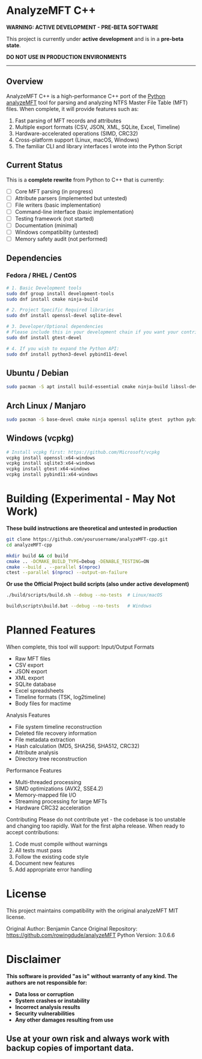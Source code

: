# AnalyzeMFT C++

**WARNING: ACTIVE DEVELOPMENT - PRE-BETA SOFTWARE** 

This project is currently under **active development** and is in a **pre-beta state**. 

**DO NOT USE IN PRODUCTION ENVIRONMENTS**

---

## Overview

AnalyzeMFT C++ is a high-performance C++ port of the [Python analyzeMFT](https://github.com/rowingdude/analyzeMFT) tool for parsing and analyzing NTFS Master File Table (MFT) files. When complete, it will provide features such as:

1.  Fast parsing of MFT records and attributes
2.  Multiple export formats (CSV, JSON, XML, SQLite, Excel, Timeline)
3.  Hardware-accelerated operations (SIMD, CRC32)
4.  Cross-platform support (Linux, macOS, Windows)
5.  The familiar CLI and library interfaces I wrote into the Python Script

## Current Status

This is a **complete rewrite** from Python to C++ that is currently:
- [ ] Core MFT parsing (in progress)
- [ ] Attribute parsers (implemented but untested)
- [ ] File writers (basic implementation)
- [ ] Command-line interface (basic implementation)
- [ ] Testing framework (not started)
- [ ] Documentation (minimal)
- [ ] Windows compatibility (untested)
- [ ] Memory safety audit (not performed)

## Dependencies

### Fedora / RHEL / CentOS
```bash
# 1. Basic Development tools
sudo dnf group install development-tools
sudo dnf install cmake ninja-build

# 2. Project Specific Required libraries
sudo dnf install openssl-devel sqlite-devel

# 3. Developer/Optional dependencies
# Please include this in your development chain if you want your contributions to be considered
sudo dnf install gtest-devel 

# 4. If you wish to expand the Python API:
sudo dnf install python3-devel pybind11-devel
```

## Ubuntu / Debian
```bash
sudo pacman -S apt install build-essential cmake ninja-build libssl-dev libsqlite3-dev libgtest-dev  python3-dev pybind11-dev
```

## Arch Linux / Manjaro
```bash
sudo pacman -S base-devel cmake ninja openssl sqlite gtest  python pybind11
```

## Windows (vcpkg)
```powershell
# Install vcpkg first: https://github.com/Microsoft/vcpkg
vcpkg install openssl:x64-windows
vcpkg install sqlite3:x64-windows
vcpkg install gtest:x64-windows
vcpkg install pybind11:x64-windows
```


# Building (Experimental - May Not Work)

**These build instructions are theoretical and untested in production**

```bash
git clone https://github.com/yourusername/analyzeMFT-cpp.git
cd analyzeMFT-cpp

mkdir build && cd build
cmake .. -DCMAKE_BUILD_TYPE=Debug -DENABLE_TESTING=ON
cmake --build . --parallel $(nproc)
ctest --parallel $(nproc) --output-on-failure
```

**Or use the Official Project build scripts (also under active development)**

```bash
./build/scripts/build.sh --debug --no-tests  # Linux/macOS

build\scripts\build.bat --debug --no-tests   # Windows
```

# Planned Features
When complete, this tool will support:
Input/Output Formats

- Raw MFT files
- CSV export
- JSON export
- XML export
- SQLite database
- Excel spreadsheets
- Timeline formats (TSK, log2timeline)
- Body files for mactime

Analysis Features

- File system timeline reconstruction
- Deleted file recovery information
- File metadata extraction
- Hash calculation (MD5, SHA256, SHA512, CRC32)
- Attribute analysis
- Directory tree reconstruction

Performance Features

- Multi-threaded processing
- SIMD optimizations (AVX2, SSE4.2)
- Memory-mapped file I/O
- Streaming processing for large MFTs
- Hardware CRC32 acceleration

Contributing
Please do not contribute yet - the codebase is too unstable and changing too rapidly. Wait for the first alpha release.
When ready to accept contributions:

1. Code must compile without warnings
2. All tests must pass
3. Follow the existing code style
4. Document new features
5. Add appropriate error handling

# License
This project maintains compatibility with the original analyzeMFT MIT license.

Original Author: Benjamin Cance
Original Repository: https://github.com/rowingdude/analyzeMFT
Python Version: 3.0.6.6

# Disclaimer
**This software is provided "as is" without warranty of any kind. The authors are not responsible for:**

- **Data loss or corruption**
- **System crashes or instability**
- **Incorrect analysis results**
- **Security vulnerabilities**
- **Any other damages resulting from use**

## Use at your own risk and always work with backup copies of important data.
